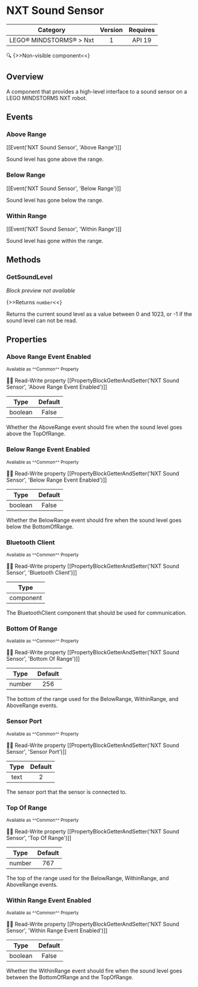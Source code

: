 # NXT Sound Sensor

| Category | Version | Requires |
|:--------:|:-------:|:--------:|
|LEGO® MINDSTORMS® > Nxt|1|API 19 | Android 4.4 - 4.4.4 KitKat|

:mag: {>>Non-visible component<<}

## Overview

A component that provides a high-level interface to a sound sensor on a LEGO MINDSTORMS NXT robot.

## Events

### Above Range

[[Event('NXT Sound Sensor', 'Above Range')]]

Sound level has gone above the range.

### Below Range

[[Event('NXT Sound Sensor', 'Below Range')]]

Sound level has gone below the range.

### Within Range

[[Event('NXT Sound Sensor', 'Within Range')]]

Sound level has gone within the range.

## Methods

### GetSoundLevel

_Block preview not available_

{>>Returns `number`<<}

Returns the current sound level as a value between 0 and 1023, or -1 if the sound level can not be read.

## Properties

### Above Range Event Enabled

<small>Available as ^^Common^^ Property</small>

:eyes::pencil: Read-Write property
[[PropertyBlockGetterAndSetter('NXT Sound Sensor', 'Above Range Event Enabled')]]

| Type | Default |
|:----:|:-------:|
|boolean|False|

Whether the AboveRange event should fire when the sound level goes above the TopOfRange.

### Below Range Event Enabled

<small>Available as ^^Common^^ Property</small>

:eyes::pencil: Read-Write property
[[PropertyBlockGetterAndSetter('NXT Sound Sensor', 'Below Range Event Enabled')]]

| Type | Default |
|:----:|:-------:|
|boolean|False|

Whether the BelowRange event should fire when the sound level goes below the BottomOfRange.

### Bluetooth Client

<small>Available as ^^Common^^ Property</small>

:eyes::pencil: Read-Write property
[[PropertyBlockGetterAndSetter('NXT Sound Sensor', 'Bluetooth Client')]]

| Type |
|:----:|
|component|

The BluetoothClient component that should be used for communication.

### Bottom Of Range

<small>Available as ^^Common^^ Property</small>

:eyes::pencil: Read-Write property
[[PropertyBlockGetterAndSetter('NXT Sound Sensor', 'Bottom Of Range')]]

| Type | Default |
|:----:|:-------:|
|number|256|

The bottom of the range used for the BelowRange, WithinRange, and AboveRange events.

### Sensor Port

<small>Available as ^^Common^^ Property</small>

:eyes::pencil: Read-Write property
[[PropertyBlockGetterAndSetter('NXT Sound Sensor', 'Sensor Port')]]

| Type | Default |
|:----:|:-------:|
|text|2|

The sensor port that the sensor is connected to.

### Top Of Range

<small>Available as ^^Common^^ Property</small>

:eyes::pencil: Read-Write property
[[PropertyBlockGetterAndSetter('NXT Sound Sensor', 'Top Of Range')]]

| Type | Default |
|:----:|:-------:|
|number|767|

The top of the range used for the BelowRange, WithinRange, and AboveRange events.

### Within Range Event Enabled

<small>Available as ^^Common^^ Property</small>

:eyes::pencil: Read-Write property
[[PropertyBlockGetterAndSetter('NXT Sound Sensor', 'Within Range Event Enabled')]]

| Type | Default |
|:----:|:-------:|
|boolean|False|

Whether the WithinRange event should fire when the sound level goes between the BottomOfRange and the TopOfRange.
